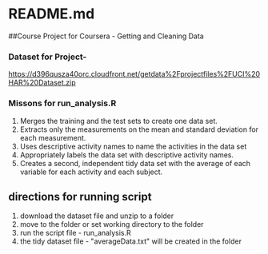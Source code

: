 # README.md

##Course Project for Coursera - Getting and Cleaning Data

### Dataset for Project-
https://d396qusza40orc.cloudfront.net/getdata%2Fprojectfiles%2FUCI%20HAR%20Dataset.zip 

### Missons for run_analysis.R

1. Merges the training and the test sets to create one data set.   
2. Extracts only the measurements on the mean and standard deviation for each measurement.   
3. Uses descriptive activity names to name the activities in the data set   
4. Appropriately labels the data set with descriptive activity names.   
5. Creates a second, independent tidy data set with the average of each variable for each activity and each subject.

## directions for running script

1. download the dataset file and unzip to a folder
2. move to the folder or set working directory to the folder
3. run the script file - run_analysis.R
4. the tidy dataset file - "averageData.txt" will be created in the folder 